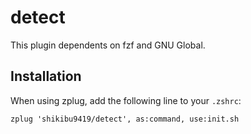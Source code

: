 # detect

This plugin dependents on fzf and GNU Global.

## Installation

When using zplug, add the following line to your `.zshrc`:

```shell
zplug 'shikibu9419/detect', as:command, use:init.sh
```

